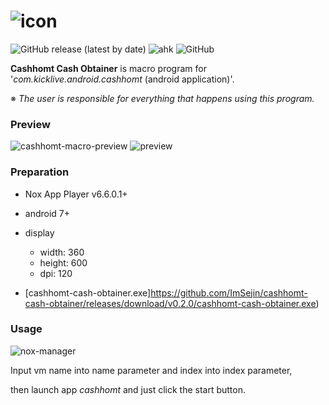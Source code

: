 # ![icon](https://raw.githubusercontent.com/ImSejin/cashhomt-cash-obtainer/master/resources/app-icon.ico)

![GitHub release (latest by date)](https://img.shields.io/github/v/release/ImSejin/cashhomt-cash-obtainer)
![ahk](https://img.shields.io/badge/ahk-1.1.32-006600)
![GitHub](https://img.shields.io/github/license/imsejin/cashhomt-cash-obtainer) 

**Cashhomt Cash Obtainer** is macro program for '*com.kicklive.android.cashhomt* (android application)'.

※ *The user is responsible for everything that happens using this program.*



### Preview
![cashhomt-macro-preview](https://user-images.githubusercontent.com/46176032/81943162-ff5dec80-9635-11ea-8600-e53dd5d54e9f.gif) ![preview](https://user-images.githubusercontent.com/46176032/81568229-7138fa80-93d8-11ea-9eb7-ef0c1543cd80.png)



### Preparation

* Nox App Player v6.6.0.1+
* android 7+
* display
  * width: 360
  * height: 600
  * dpi: 120

* [cashhomt-cash-obtainer.exe]https://github.com/ImSejin/cashhomt-cash-obtainer/releases/download/v0.2.0/cashhomt-cash-obtainer.exe)



### Usage

![nox-manager](https://user-images.githubusercontent.com/46176032/81568952-7ea2b480-93d9-11ea-8bef-454e1cf736c4.png)

Input vm name into name parameter and index into index parameter, 

then launch app *cashhomt* and just click the start button.

